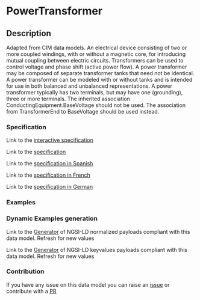 # PowerTransformer

## Description 

Adapted from CIM data models. An electrical device consisting of  two or more coupled windings, with or without a magnetic core, for introducing mutual coupling between electric circuits. Transformers can be used to control voltage and phase shift (active power flow). A power transformer may be composed of separate transformer tanks that need not be identical. A power transformer can be modeled with or without tanks and is intended for use in both balanced and unbalanced representations.   A power transformer typically has two terminals, but may have one (grounding), three or more terminals. The inherited association ConductingEquipment.BaseVoltage should not be used.  The association from TransformerEnd to BaseVoltage should be used instead.
### Specification

Link to the [interactive specification](https://swagger.lab.fiware.org/?url=https://smart-data-models.github.io/dataModel.EnergyCIM/PowerTransformer/swagger.yaml)

Link to the [specification](https://smart-data-models.github.io/dataModel.EnergyCIM/PowerTransformer/doc/spec.md)

Link to the [specification in Spanish](https://smart-data-models.github.io/dataModel.EnergyCIM/PowerTransformer/doc/spec_ES.md)

Link to the [specification in French](https://smart-data-models.github.io/dataModel.EnergyCIM/PowerTransformer/doc/spec_FR.md)

Link to the [specification in German](https://smart-data-models.github.io/dataModel.EnergyCIM/PowerTransformer/doc/spec_DE.md)
### Examples
### Dynamic Examples generation

Link to the [Generator](https://smartdatamodels.org/extra/ngsi-ld_generator_v0.92.php?schemaUrl=https://raw.githubusercontent.com/smart-data-models/dataModel.EnergyCIM/master/PowerTransformer/schema.json&email=info@smartdatamodels.org) of NGSI-LD normalized payloads compliant with this data model. Refresh for new values

Link to the [Generator](https://smartdatamodels.org/extra/ngsi-ld_generator_keyvalues_v0.92.php?schemaUrl=https://raw.githubusercontent.com/smart-data-models/dataModel.EnergyCIM/master/PowerTransformer/schema.json&email=info@smartdatamodels.org) of NGSI-LD keyvalues payloads compliant with this data model. Refresh for new values
### Contribution

 If you have any issue on this data model you can raise an [issue](https://github.com/smart-data-models/dataModel.EnergyCIM/issues)  or contribute with a [PR](https://github.com/smart-data-models/dataModel.EnergyCIM/pulls)